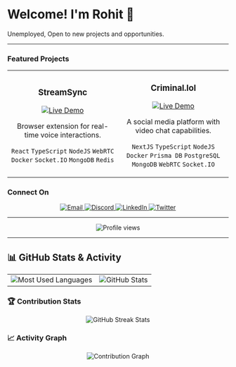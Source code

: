 # Welcome! I'm Rohit 👋

Unemployed, Open to new projects and opportunities.

---

### Featured Projects

<table>
  <tr>
     <td align="center" width="50%">
      <h3>StreamSync</h3>
      <a href="https://www.youtube.com/watch?v=BcAmMkEtrtQ">
        <img src="https://img.shields.io/badge/Live%20Demo-00C7B7?style=for-the-badge&logo=netlify&logoColor=white" alt="Live Demo" />
      </a>
      <p>Browser extension for real-time voice interactions.</p>
      <p><code>React</code> <code>TypeScript</code> <code>NodeJS</code> <code>WebRTC</code> <code>Docker</code> <code>Socket.IO</code> <code>MongoDB</code> <code>Redis</code></p>
    </td>
    <td align="center" width="50%">
      <h3>Criminal.lol</h3>
      <a href="https://youtu.be/7VjKYaMxiYA">
        <img src="https://img.shields.io/badge/Live%20Demo-00C7B7?style=for-the-badge&logo=netlify&logoColor=white" alt="Live Demo" />
      </a>
      <p>A social media platform with video chat capabilities.</p>
      <p><code>NextJS</code> <code>TypeScript</code> <code>NodeJS</code> <code>Docker</code> <code>Prisma DB</code> <code>PostgreSQL</code> <code>MongoDB</code> <code>WebRTC</code> <code>Socket.IO</code></p>
    </td>
  </tr>
</table>

### Connect On

<p align="center">
  <a href="mailto:rohitbindw@gmail.com">
    <img src="https://img.shields.io/badge/Email-D14836?style=for-the-badge&logo=gmail&logoColor=white" alt="Email" />
  </a>
  <a href="https://discord.com/users/rohitsx">
    <img src="https://img.shields.io/badge/Discord-7289DA?style=for-the-badge&logo=discord&logoColor=white" alt="Discord" />
  </a>
  <a href="https://linkedin.com/in/rohiitrb">
    <img src="https://img.shields.io/badge/LinkedIn-0077B5?style=for-the-badge&logo=linkedin&logoColor=white" alt="LinkedIn" />
  </a>
  <a href="https://twitter.com/rohitsxx">
    <img src="https://img.shields.io/badge/Twitter-1DA1F2?style=for-the-badge&logo=twitter&logoColor=white" alt="Twitter" />
  </a>
</p>

---

<p align="center">
  <img src="https://komarev.com/ghpvc/?username=rohitsx&label=Profile%20views&color=0e75b6&style=flat" alt="Profile views" />
</p>

---
## 📊 GitHub Stats & Activity
<table>
  <tr>
    <td>
      <img src="https://github-readme-stats.vercel.app/api/top-langs/?username=your-username&layout=compact&theme=tokyonight" alt="Most Used Languages" />
    </td>
    <td>
      <img src="https://github-readme-stats.vercel.app/api?username=your-username&show_icons=true&theme=tokyonight" alt="GitHub Stats" />
    </td>
  </tr>
</table>

### 🏆 Contribution Stats
<p align="center">
  <img src="https://streak-stats.demolab.com/?user=your-username&theme=tokyonight" alt="GitHub Streak Stats" />
</p>

### 📈 Activity Graph
<p align="center">
  <img src="https://github-readme-activity-graph.vercel.app/graph?username=your-username&theme=tokyo-night" alt="Contribution Graph" />
</p>
